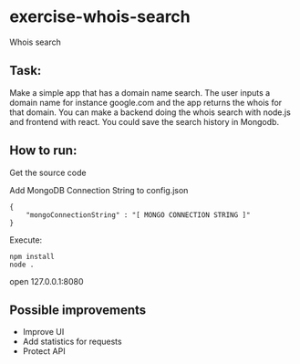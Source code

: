 # exercise-whois-search
Whois search


## Task:

Make a simple app that has a domain name search. The user inputs a domain name for instance google.com and the app returns the whois for that domain. You can make a backend doing the whois search with node.js and frontend with react. You could save the search history in Mongodb.

## How to run:
Get the source code

Add MongoDB Connection String to config.json
```
{ 
    "mongoConnectionString" : "[ MONGO CONNECTION STRING ]" 
}
```


Execute:

```
npm install
node .
```

open 127.0.0.1:8080

## Possible improvements
* Improve UI
* Add statistics for requests
* Protect API
